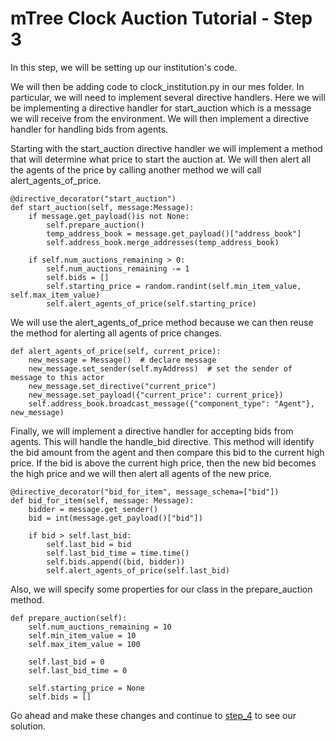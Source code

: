 # mTree Clock Auction Tutorial - Step 3

In this step, we will be setting up our institution's code. 

We will then be adding code to clock_institution.py in our mes folder. In particular, we will need to implement several directive handlers. Here we will be implementing a directive handler for start_auction which is a message we will receive from the environment. We will then implement a directive handler for handling bids from agents.

Starting with the start_auction directive handler we will implement a method that will determine what price to start the auction at. We will then alert all the agents of the price by calling another method we will call alert_agents_of_price.

```
@directive_decorator("start_auction")
def start_auction(self, message:Message):
    if message.get_payload()is not None:
        self.prepare_auction()
        temp_address_book = message.get_payload()["address_book"]
        self.address_book.merge_addresses(temp_address_book)

    if self.num_auctions_remaining > 0:
        self.num_auctions_remaining -= 1
        self.bids = []
        self.starting_price = random.randint(self.min_item_value, self.max_item_value)
        self.alert_agents_of_price(self.starting_price)
```

We will use the alert_agents_of_price method because we can then reuse the method for alerting all agents of price changes.

```
def alert_agents_of_price(self, current_price):
    new_message = Message()  # declare message
    new_message.set_sender(self.myAddress)  # set the sender of message to this actor
    new_message.set_directive("current_price")
    new_message.set_payload({"current_price": current_price})
    self.address_book.broadcast_message({"component_type": "Agent"}, new_message)
```

Finally, we will implement a directive handler for accepting bids from agents. This will handle the handle_bid directive. This method will identify the bid amount from the agent and then compare this bid to the current high price. If the bid is above the current high price, then the new bid becomes the high price and we will then alert all agents of the new price.

```
@directive_decorator("bid_for_item", message_schema=["bid"])
def bid_for_item(self, message: Message):
    bidder = message.get_sender()
    bid = int(message.get_payload()["bid"])
    
    if bid > self.last_bid:
        self.last_bid = bid
        self.last_bid_time = time.time()
        self.bids.append((bid, bidder))
        self.alert_agents_of_price(self.last_bid)
```

Also, we will specify some properties for our class in the prepare_auction method. 

```
def prepare_auction(self):
    self.num_auctions_remaining = 10
    self.min_item_value = 10
    self.max_item_value = 100

    self.last_bid = 0
    self.last_bid_time = 0

    self.starting_price = None
    self.bids = []
```

Go ahead and make these changes and continue to [step_4](../step_4) to see our solution.



            
            
        
